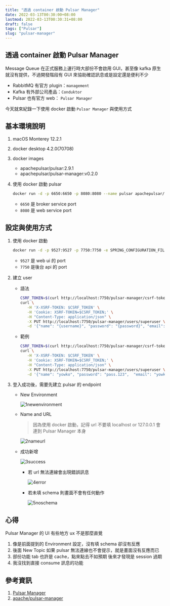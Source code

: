 ```yaml
---
title: "透過 container 啟動 Pulsar Manager"
date: 2022-03-13T00:30:00+08:00
lastmod: 2022-03-13T00:30:31+08:00
draft: false
tags: ["Pulsar"]
slug: "pulsar-manager"
---
```


## 透過 container 啟動 Pulsar Manager

Message Queue 在正式服務上運行時大部份不會啟用 GUI，甚至像 kafka 原生就沒有提供，不過開發階段有 GUI 來協助確認訊息或是設定還是便利不少

- RabbitMQ 有官方 plugin：`management`
- Kafka 有外部公司產品：`Conduktor`
- Pulsar 也有官方 web： `Pulsar Manager`

今天就來紀錄一下使用 docker 啟動 `Pulsar Manager` 與使用方式

## 基本環境說明

1. macOS Monterey 12.2.1
2. docker desktop 4.2.0(70708)
3. docker images

    - apachepulsar/pulsar:2.9.1
    - apachepulsar/pulsar-manager:v0.2.0

4. 使用 docker 啟動 pulsar

    ```bash
    docker run -d -p 6650:6650 -p 8080:8080 --name pulsar apachepulsar/pulsar:latest bin/pulsar standalone
    ```

    - `6650` 是 broker service port
    - `8080` 是 web service port

## 設定與使用方式

1. 使用 docker 啟動

    ```bash
    docker run -d -p 9527:9527 -p 7750:7750 -e SPRING_CONFIGURATION_FILE=/pulsar-manager/pulsar-manager/application.properties apachepulsar/pulsar-manager:v0.2.0
    ```

    - `9527` 是 web ui 的 port
    - `7750` 是後台 api 的 port

2. 建立 user

    - 語法

        ```bash
        CSRF_TOKEN=$(curl http://localhost:7750/pulsar-manager/csrf-token) &&
        curl \
           -H 'X-XSRF-TOKEN: $CSRF_TOKEN' \
           -H 'Cookie: XSRF-TOKEN=$CSRF_TOKEN;' \
           -H "Content-Type: application/json" \
           -X PUT http://localhost:7750/pulsar-manager/users/superuser \
           -d '{"name": "{username}", "password": "{password}", "email": "{email}"}'
        ```

    - 範例

        ```bash
        CSRF_TOKEN=$(curl http://localhost:7750/pulsar-manager/csrf-token) &&
        curl \
           -H 'X-XSRF-TOKEN: $CSRF_TOKEN' \
           -H 'Cookie: XSRF-TOKEN=$CSRF_TOKEN;' \
           -H "Content-Type: application/json" \
           -X PUT http://localhost:7750/pulsar-manager/users/superuser \
           -d '{"name": "yowko", "password": "pass.123",  "email": "yowko@yowko.com"}'
        ```

3. 登入成功後，需要先建立 pulsar 的 endpoint

    - New Environment

        ![1newenvironment](https://user-images.githubusercontent.com/3851540/158127314-14793818-d9b7-4aa0-a9bc-531b279f4031.png)

    - Name and URL

        > 因為使用 docker 啟動，記得 url 不要填 localhost or 127.0.0.1 會連到 Pulsar Manager 本身

        ![2nameurl](https://user-images.githubusercontent.com/3851540/158127326-dc59d3cb-c229-4edd-b324-ff25e1b80a82.png)

    - 成功新增

        ![3success](https://user-images.githubusercontent.com/3851540/158127331-2bd9c4f1-eaf6-408f-b390-42acfb366440.png)

        - 若 url 無法連線會出現錯誤訊息

            ![4error](https://user-images.githubusercontent.com/3851540/158127335-ceb6f418-ae86-4cec-a1a6-188edfee2713.png)

        - 若未填 schema 則畫面不會有任何動作

            ![5noschema](https://user-images.githubusercontent.com/3851540/158127339-9a6746e7-d565-4237-87f6-7b140d6b7dfe.png)

## 心得

Pulsar Manager 的 UI 有些地方 ux 不是那麼直覺

1. 像是前面提到的 Environment 設定，沒有填 schema 卻沒有反應
2. 後面 New Topic 如果 pulsar 無法連線也不會提示，就是畫面沒有反應而已
3. 部份功能 tab 也許是 cache，點來點去不如預期  後來才發現是 session 過期
4. 我沒找到直接 consume 訊息的功能

## 參考資訊

1. [Pulsar Manager](https://pulsar.apache.org/docs/en/administration-pulsar-manager/)
2. [apache/pulsar-manager](https://github.com/apache/pulsar-manager)
